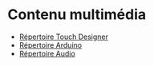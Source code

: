 # Contenu multimédia

* [Répertoire Touch Designer](https://github.com/Miaou-Mafia/luminatura-touch-designer)
* [Répertoire Arduino](https://github.com/Miaou-Mafia/luminatura-arduino)
* [Répertoire Audio](https://github.com/Miaou-Mafia/luminatura-audio)

